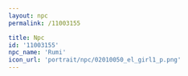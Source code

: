```yaml
---
layout: npc
permalink: /11003155

title: Npc
id: '11003155'
npc_name: 'Rumi'
icon_url: 'portrait/npc/02010050_el_girl1_p.png'
---
```


